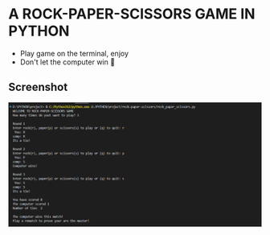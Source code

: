 # A ROCK-PAPER-SCISSORS GAME IN PYTHON
- Play game on the terminal, enjoy
- Don't let the computer win 🤨
## Screenshot
![images](SS1.png)
